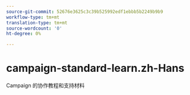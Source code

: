 ```yaml
---
source-git-commit: 52676e3625c3c39b525992edf1ebbb5b2249b9b9
workflow-type: tm+mt
translation-type: tm+mt
source-wordcount: '0'
ht-degree: 0%

---
```

# campaign-standard-learn.zh-Hans

Campaign 的协作教程和支持材料
